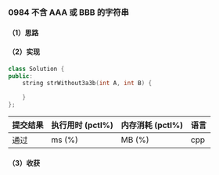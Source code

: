 ### 0984 不含 AAA 或 BBB 的字符串

#### （1）思路

#### （2）实现

```cpp
class Solution {
public:
    string strWithout3a3b(int A, int B) {

    }
};
```

| 提交结果 | 执行用时 (pctl%) | 内存消耗 (pctl%) | 语言 |
|:---------|:-----------------|:-----------------|:-----|
| 通过     |  ms (%)   |  MB (%)  | cpp  |

#### （3）收获
